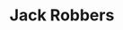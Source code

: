 ---
layout: people
title: "Jack Robbers"
image: /images/people/Jack-Robbers.JPG
role: "Co-Director of Sales"
degree: Mechatronic Engineering / Computer Science
index: 9
linkedin-url:
status: current_executive
year: 2020
---